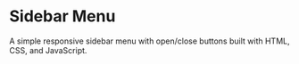 # Sidebar Menu

A simple responsive sidebar menu with open/close buttons built with HTML, CSS, and JavaScript.
